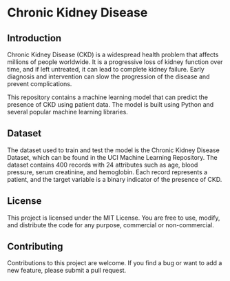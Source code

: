 # Chronic Kidney Disease 

## Introduction
Chronic Kidney Disease (CKD) is a widespread health problem that affects millions of people worldwide. It is a progressive loss of kidney function over time, and if left untreated, it can lead to complete kidney failure. Early diagnosis and intervention can slow the progression of the disease and prevent complications.

This repository contains a machine learning model that can predict the presence of CKD using patient data. The model is built using Python and several popular machine learning libraries.

## Dataset
The dataset used to train and test the model is the Chronic Kidney Disease Dataset, which can be found in the UCI Machine Learning Repository. The dataset contains 400 records with 24 attributes such as age, blood pressure, serum creatinine, and hemoglobin. Each record represents a patient, and the target variable is a binary indicator of the presence of CKD.

## License
This project is licensed under the MIT License. You are free to use, modify, and distribute the code for any purpose, commercial or non-commercial.

## Contributing
Contributions to this project are welcome. If you find a bug or want to add a new feature, please submit a pull request.
